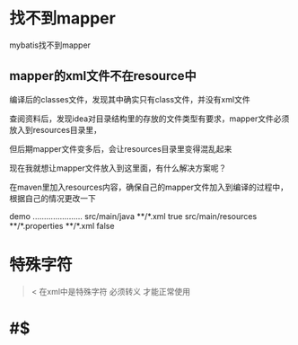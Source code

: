 

# 找不到mapper

mybatis找不到mapper


## mapper的xml文件不在resource中



编译后的classes文件，发现其中确实只有class文件，并没有xml文件

查阅资料后，发现idea对目录结构里的存放的文件类型有要求，mapper文件必须放入到resources目录里，

但后期mapper文件变多后，会让resources目录里变得混乱起来

现在我就想让mapper文件放入到这里面，有什么解决方案呢？

在maven里加入resources内容，确保自己的mapper文件加入到编译的过程中，根据自己的情况更改一下


<build>
        <finalName>demo</finalName>
        <pluginManagement>
            <plugins>
           ......................
            </plugins>
        </pluginManagement>
        <resources>
            <resource>
                <directory>src/main/java</directory>
                <includes>
                    <include>**/*.xml</include>
                </includes>
                <filtering>true</filtering>
            </resource>
            <resource>
                <directory>src/main/resources</directory>
                <includes>
                    <include>**/*.properties</include>
                    <include>**/*.xml</include>
                </includes>
                <filtering>false</filtering>
            </resource>
        </resources>
    </build>
    
    
    
# 特殊字符

 >< 在xml中是特殊字符 必须转义 才能正常使用
 
# #$

 
 
